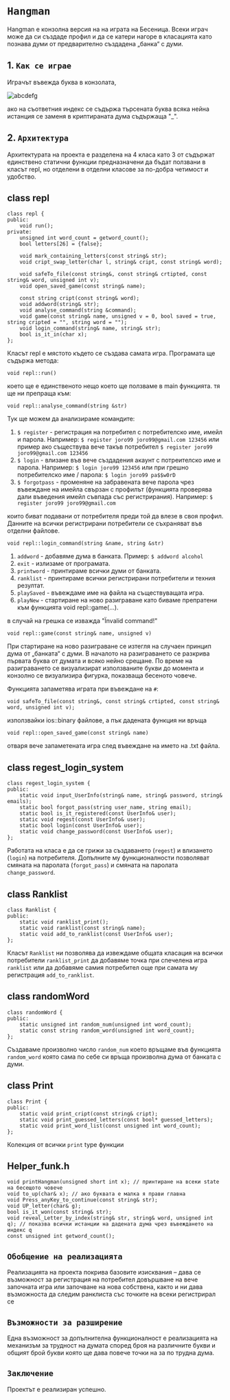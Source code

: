 
# **`Hangman`**
Hangman е конзолна версия на на играта на Бесеница.
Всеки играч може да си създаде профил и да се катери нагоре в класацията като познава думи от предварително създадена „банка“ с думи.

## 1. **`Как се играе`**
Играчът въвежда буква в конзолата,
 
![abcdefg](https://user-images.githubusercontent.com/49171975/121747550-40ae1d80-cb10-11eb-9034-5f67f8e6756a.PNG)

ако на съответния индекс се съдържа търсената буква всяка нейна истанция се заменя в криптираната дума съдържаща "_".

## 2. **`Архитектура`**
Архитектурата на проекта е разделена на 4 класа като 3 от съдържат единствено статични функции предназначени да бъдат ползвани в класът repl, но отделени в отделни класове за по-добра четимост и удобство.

## **class repl**

    class repl {
    public:
	    void run();
    private:
	    unsigned int word_count = getword_count();
	    bool letters[26] = {false};

	    void mark_containing_letters(const string& str);
	    void cript_swap_letter(char l, string& cript, const string& word);

	    void safeTo_file(const string&, const string& crtipted, const string& word, unsigned int v);
	    void open_saved_game(const string& name);

	    const string cript(const string& word);
	    void addword(string& str);
	    void analyse_command(string &command);
	    void game(const string& name, unsigned v = 0, bool saved = true, string cripted = "", string word = "");
	    void login_command(string& name, string& str);
	    bool is_it_in(char x);
    };

Класът repl e мястото където се създава самата игра. Програмата ще съдържа метода:
    
    void repl::run()
което ще е единственото нещо което ще ползваме в main функцията.
тя ще ни препраща към:

    void repl::analyse_command(string &str)
Тук ще можем да анализираме командите:
1. `$ register` - регистрация на потребител с потребителско име, имейл и парола.
 Например: `$ register joro99 joro99@gmail.com 123456` или пример ако съществува вече такъв потребител `$ register joro99 joro99@gmail.com 123456`
2. `$ login` - влизане във вече създадения акаунт с потреителско име и парола. Например: `$ login joro99 123456` или при грешно потребителско име / парола: `$ login joro99 pa$$w0rD`
3. `$ forgotpass` - променяне на забравената вече парола чрез въвеждане на имейла свързан с профилът (функцията проверява дали въведения имейл съвпада със регистрирания). Например: `$ register joro99 joro99@gmail.com`
 
 които биват подавани от потребителя преди той да влезе в своя профил. Данните на всички регистрирани потребители се съхраняват във отделни файлове.

    void repl::login_command(string &name, string &str)

1. `addword` - добавяме дума в банката. Пример: `$ addword alcohol`
2. `exit` - излизаме от програмата.
3. `printword` - принтираме всички думи от банката.
4. `ranklist` - принтираме всички регистрирани потребители и техния резултат.
5. `playSaved` - въвеждаме име на файла на съществуващата игра.
6. `playNew` - стартиране на ново разиграване като биваме препратени към функцията void repl::game(...).

в случай на грешка се изважда "Ïnvalid command!"

    void repl::game(const string& name, unsigned v)

При стартиране на ново разиграване се изтегля на случаен принцип дума от „банката“ с думи. В началото на разиграването се разкрива първата буква от думата и всяко нейно срещане. По време на разиграването се визуализират използваните букви до момента и конзолно се визуализира фигурка, показваща бесеното човече.

Функцията запаметява играта при въвеждане на `#`:

    void safeTo_file(const string&, const string& crtipted, const string& word, unsigned int v);

използвайки ios::binary файлове, а пък дадената функция ни връща 

    void repl::open_saved_game(const string& name)

отваря вече запаметената игра след въвеждане на името на .txt файла.

## **class regest_login_system**

    class regest_login_system {
    public:
	    static void input_UserInfo(string& name, string& password, string& emails);
	    static bool forgot_pass(string user_name, string email);
	    static bool is_it_registered(const UserInfo& user);
	    static void regest(const UserInfo& user);
	    static bool login(const UserInfo& user);
	    static void change_password(const UserInfo& user);
    };

Работата на класа е да се грижи за създаването (`regest`) и влизането (`login`) на потребителя. Допълните му функционалности позволяват смяната на паролата (`forgot_pass`) и смяната на паролата `change_password`.

## **class Ranklist**

    class Ranklist {
    public:
	    static void ranklist_print();
	    static void ranklist(const string& name);
	    static void add_to_ranklist(const UserInfo& user);
    };

Класът `Ranklist` ни позволява да извеждаме общата класация на всички потребители `ranklist_print` да добавяме точка при спечелена игра `ranklist` или да добавяме самия потребител още при самата му регистрация `add_to_ranklist`.

## **class randomWord**

    class randomWord {
    public:
	    static unsigned int random_num(unsigned int word_count);
    	static const string random_word(unsigned int word_count);
    };

Създаваме произволно число `random_num` което връщаме във функцията `random_word` която сама по себе си връща произволна дума от банката с думи.

## **class Print**

    class Print {
    public:
	    static void print_cript(const string& cript);
	    static void print_guessed_letters(const bool* guessed_letters);
	    static void print_word_list(const unsigned int word_count);
    };

Колекция от всички `print` type функции

## **Helper_funk.h**

    void printHangman(unsigned short int x); // принтиране на всеки state на бесещото човече
    void to_up(char& x); // ако буквата е малка я прави главна
    void Press_anyKey_to_continue(const string& str);
    void UP_letter(char& g);
    bool is_it_won(const string& str);
    void reveal_Letter_by_index(string& str, string& word, unsigned int q); // показва всички истанции на дадената дума чрез въвеждането на индекс q
    const unsigned int getword_count();

## **`Обобщение на реализацията`**
Реализацията на проекта покрива базовите изисквания – дава се възможност за регистрация на потребител довършване на вече започната игра или започване на нова собствена, както и ни дава възможноста да следим ранклиста със точките на всеки регистрирал се

## **`Възможности за разширение`**
Една възможност за допълнителна функционалност е реализацията на механизъм за трудност на думата според броя на различните букви и общият брой букви която ще дава повече точки на за по трудна дума.

## **`Заключение`**
Проектът е реализиран успешно.
